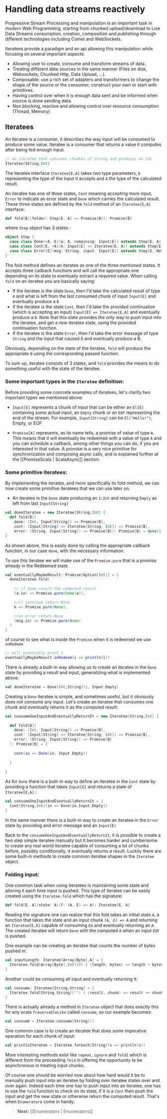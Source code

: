 # Handling data streams reactively

Progressive Stream Processing and manipulation is an important task in modern Web Programming, starting from chunked upload/download to Live Data Streams consumption, creation, composition and publishing through different technologies including Comet and WebSockets.

Iteratees provide a paradigm and an api allowing this manipulation while focusing on several important aspects:

* Allowing user to create, consume and transform streams of data.
* Treating different data sources in the same manner (Files on disk, Websockets, Chunked Http, Data Upload, ...).
* Composable: use a rich set of adapters and transformers to change the shape of the source or the consumer; construct your own or start with primitives.
* Having control over when it is enough data sent and be informed when source is done sending data.
* Non blocking, reactive and allowing control over resource consumption (Thread, Memory)

## Iteratees

An Iteratee is a consumer, it describes the way input will be consumed to produce some value. Iteratee is a consumer that returns a value it computes after being fed enough input.

```scala
// an iteratee that consumes chunkes of String and produces an Int
Iteratee[String,Int] 
```

The Iteratee interface `Iteratee[E,A]` takes two type parameters, `E` representing the type of the Input it accepts and `A` the type of the calculated result.

An iteratee has one of three states, `Cont` meaning accepting more input, `Error` to indicate an error state and `Done` which carries the calculated result. These three states are defined by the `fold` method of an `Iteratee[E,A]` interface:

```scala
def fold[B](folder: Step[E, A] => Promise[B]): Promise[B]
```
where `Step`  object has 3 states :
```scala
object Step {
  case class Done[+A, E](a: A, remaining: Input[E]) extends Step[E, A]
  case class Cont[E, +A](k: Input[E] => Iteratee[E, A]) extends Step[E, A]
  case class Error[E](msg: String, input: Input[E]) extends Step[E, Nothing]
}
```


The fold method defines an iteratee as one of the three mentioned states. It accepts three callback functions and will call the appropriate one depending on its state to eventually extract a required value. When calling `fold` on an iteratee you are basically saying:

- If the iteratee is the state `Done`, then I'd take the calculated result of type `A` and what is left from the last consumed chunk of input `Input[E]` and eventually produce a `B`
- If the iteratee is the state `Cont`, then I'd take the provided continuation (which is accepting an input) `Input[E] => Iteratee[E,A]` and eventually produce a `B`. Note that this state provides the only way to push input into the iteratee, and get a new iteratee state, using the provided continuation function. 
- If the iteratee is the state `Error`, then I'd take the error message of type `String` and the input that caused it and eventually produce a B.

Obviously, depending on the state of the iteratee, `fold` will produce the appropriate `B` using the corresponding passed function.

To sum up, iteratee consists of 3 states, and `fold` provides the means to do something useful with the state of the iteratee.

### Some important types in the `Iteratee` definition:

Before providing some concrete examples of iteratees, let's clarify two important types we mentioned above:

- `Input[E]` represents a chunk of input that can be either an `El[E]` containing some actual input, an `Empty` chunk or an `EOF` representing the end of the stream.
For example, `Input[String]` can be `El("Hello!")`, Empty, or EOF

- `Promise[A]` represents, as its name tells, a promise of value of type `A`. This means that it will eventually be redeemed with a value of type `A` and you can schedule a callback, among other things you can do, if you are interested in that value. A promise is a very nice primitive for synchronization and composing async calls, and is explained further at the [[PromiseScala | ScalaAsync]] section.

### Some primitive iteratees:

By implementing the iteratee, and more specifically its fold method, we can now create some primitive iteratees that we can use later on.

- An iteratee in the `Done` state producing an `1:Int` and returning `Empty` as left from last `Input[String]`

```scala
val doneIteratee = new Iteratee[String,Int] {
  def fold[B](
    done: (Int, Input[String]) => Promise[B],
    cont: (Input[String] => Iteratee[String, Int]) => Promise[B],
    error: (String, Input[String]) => Promise[B]): Promise[B] = done(1,Input.Empty)
}
```

As shown above, this is easily done by calling the appropriate callback function, in our case `done`, with the necessary information.

To use this iteratee we will make use of the `Promise.pure` that is a promise already in the Redeemed state.

```scala
val eventuallyMaybeResult: Promise[Option[Int]] = {
  doneIteratee.fold(
  
    // if done return the computed result
    (a,in) => Promise.pure(Some(a)),

    //if continue return None
    k => Promise.pure(None),

    //on error return None
    (msg,in) => Promise.pure(None) 
  ) 
}
```

of course to see what is inside the `Promise` when it is redeemed we use `onRedeem`

```scala
// will eventually print 1
eventuallyMaybeResult.onRedeem(i => println(i)) 
```

There is already a built-in way allowing us to create an iteratee in the `Done` state by providing a result and input, generalizing what is implemented above:

```scala
val doneIteratee = Done[Int,String](1, Input.Empty)
```

Creating a `Done` iteratee is simple, and sometimes useful, but it obviously does not consume any input. Let's create an iteratee that consumes one chunk and eventually returns it as the computed result:

```scala
val consumeOneInputAndEventuallyReturnIt = new Iteratee[String,Int] {
    
  def fold[B](
    done: (Int, Input[String]) => Promise[B],
    cont: (Input[String] => Iteratee[String, Int]) => Promise[B],
    error: (String, Input[String]) => Promise[B]
  ): Promise[B] = {
        
    cont(in => Done(in, Input.Empty))
      
  }
  
}
```

As for `Done` there is a built-in way to define an iteratee in the `Cont` state by providing a function that takes `Input[E]` and returns a state of `Iteratee[E,A]` :

```scala
val consumeOneInputAndEventuallyReturnIt = {
  Cont[String,Int](in => Done(in,Input.Empty))
}
```

In the same manner there is a built-in way to create an iteratee in the `Error` state by providing and error message and an `Input[E]`

Back to the `consumeOneInputAndEventuallyReturnIt`, it is possible to create a two step simple iteratee manually but it becomes harder and cumbersome to create any real world iteratee capable of consuming a lot of chunks before, possibly conditionally, it eventually returns a result. Luckily there are some built-in methods to create common iteratee shapes in the `Iteratee` object.

### Folding input:

One common task when using iteratees is maintaining some state and altering it each time input is pushed. This type of iteratee can be easily created using the `Iteratee.fold` which has the signature:

```scala
def fold[E, A](state: A)(f: (A, E) => A): Iteratee[E, A]
```

Reading the signature one can realize that this fold takes an initial state `A`, a function that takes the state and an input chunk `(A, E) => A` and returning an `Iteratee[E,A]` capable of consuming `E`s and eventually returning an `A`. The created iteratee will return `Done` with the computed `A` when an input `EOF` is pushed.

One example can be creating an iteratee that counts the number of bytes pushed in:

```scala
val inputLength: Iteratee[Array[Byte],A] = {
  Iteratee.fold[Array[Byte],Int](0) { (length, bytes) => length + bytes.size }
}
```
Another could be consuming all input and eventually returning it:

```scala
val consume: Iteratee[String,String] = {
  Iteratee.fold[String,String]("") { (result, chunk) => result ++ chunk }
}
```

There is actually already a method in `Iteratee` object that does exactly this for any scala `TraversableLike` called `consume`, so our example becomes:

```scala
val consume = Iteratee.consume[String]()
```

One common case is to create an iteratee that does some imperative operation for each chunk of input:

```scala
val printlnIteratee = Iteratee.foreach[String](s => println(s))
```

More interesting methods exist like `repeat`, `ignore` and `fold1` which is different from the preceeding `fold` in offering the opportunity to be asynchronous in treating input chunks.

Of course one should be worried now about how hard would it be to manually push input into an iteratee by folding over iteratee states over and over again. Indeed each time one has to push input into an iteratee, one has to use the `fold` function to check on its state, if it is a `Cont` then push the input and get the new state or otherwise return the computed result. That's when `Enumerator`s come in handy.

> **Next:** [[Enumerators | Enumerators]]